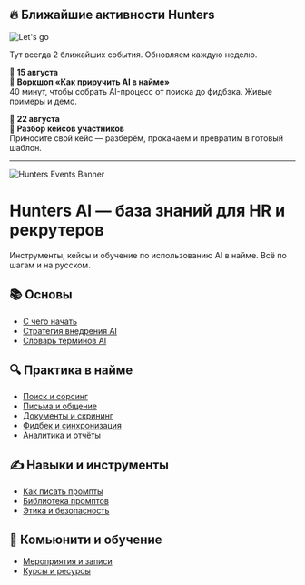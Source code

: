 ## 🔥 Ближайшие активности Hunters
![Let's go](https://media1.tenor.com/m/ovaTnYdCFFUAAAAd/wolf-of-wall-street-lets-goo.gif)

Тут всегда 2 ближайших события. Обновляем каждую неделю.

📅 **15 августа**  
🧠 **Воркшоп «Как приручить AI в найме»**  
40 минут, чтобы собрать AI-процесс от поиска до фидбэка. Живые примеры и демо.  

📅 **22 августа**  
💬 **Разбор кейсов участников**  
Приносите свой кейс — разберём, прокачаем и превратим в готовый шаблон.

---

![Hunters Events Banner](https://via.placeholder.com/800x200.png?text=Hunters+Events+🔥)

# Hunters AI — база знаний для HR и рекрутеров
Инструменты, кейсы и обучение по использованию AI в найме. Всё по шагам и на русском.

## 📚 Основы
- [С чего начать](https://github.com/ORG/ai-start-here)
- [Стратегия внедрения AI](https://github.com/ORG/ai-strategy)
- [Словарь терминов AI](https://github.com/ORG/ai-terms)

## 🔍 Практика в найме
- [Поиск и сорсинг](https://github.com/ORG/ai-sourcing)
- [Письма и общение](https://github.com/ORG/ai-outreach)
- [Документы и скрининг](https://github.com/ORG/ai-docs-and-screening)
- [Фидбек и синхронизация](https://github.com/ORG/ai-feedback)
- [Аналитика и отчёты](https://github.com/ORG/ai-analytics)

## ✍️ Навыки и инструменты
- [Как писать промпты](https://github.com/ORG/ai-prompt-engineering)
- [Библиотека промптов](https://github.com/ORG/ai-prompt-library)
- [Этика и безопасность](https://github.com/ORG/ai-ethics)

## 👥 Комьюнити и обучение
- [Мероприятия и записи](https://github.com/ORG/ai-events)
- [Курсы и ресурсы](https://github.com/ORG/ai-learning)
